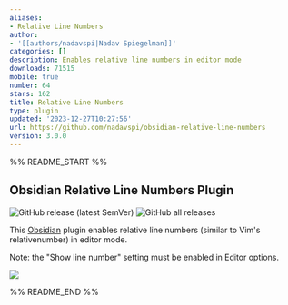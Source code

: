 ```yaml
---
aliases:
- Relative Line Numbers
author:
- '[[authors/nadavspi|Nadav Spiegelman]]'
categories: []
description: Enables relative line numbers in editor mode
downloads: 71515
mobile: true
number: 64
stars: 162
title: Relative Line Numbers
type: plugin
updated: '2023-12-27T10:27:56'
url: https://github.com/nadavspi/obsidian-relative-line-numbers
version: 3.0.0
---
```


%% README_START %%

## Obsidian Relative Line Numbers Plugin

![GitHub release (latest SemVer)](https://img.shields.io/github/v/release/nadavspi/obsidian-relative-line-numbers?style=for-the-badge)
![GitHub all releases](https://img.shields.io/github/downloads/nadavspi/obsidian-relative-line-numbers/total?style=for-the-badge)

This [Obsidian](https://obsidian.md/) plugin enables relative line numbers (similar to Vim's relativenumber) in editor mode.

Note: the "Show line number" setting must be enabled in Editor options.

![](https://raw.githubusercontent.com/nadavspi/obsidian-relative-line-numbers/HEAD/demo.gif)


%% README_END %%